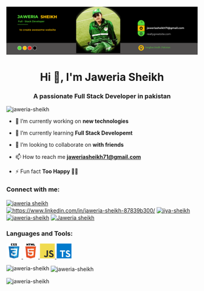 ![logo](https://github.com/JAWERIA-SHEIKH9898/JAWERIA-SHEIKH/blob/main/jweriagit.png)
<h1 align="center">Hi 👋, I'm Jaweria Sheikh</h1>
<h3 align="center">A passionate Full Stack Developer in pakistan</h3>

<p align="left"> <img src="https://komarev.com/ghpvc/?username=jaweria-sheikh&label=Profile%20views&color=0e75b6&style=flat" alt="jaweria-sheikh" /> </p>

- 🔭 I’m currently working on **new technologies**

- 🌱 I’m currently learning **Full Stack Developemt**

- 👯 I’m looking to collaborate on **with friends**

- 📫 How to reach me **jaweriasheikh71@gmail.com**

- ⚡ Fun fact **Too Happy 🎉😊**

<h3 align="left">Connect with me:</h3>
<p align="left">
<a href="https://twitter.com/jaweria sheikh" target="blank"><img align="center" src="https://raw.githubusercontent.com/rahuldkjain/github-profile-readme-generator/master/src/images/icons/Social/twitter.svg" alt="jaweria sheikh" height="30" width="40" /></a>
<a href="https://linkedin.com/in/https://www.linkedin.com/in/jaweria-sheikh-87839b300/" target="blank"><img align="center" src="https://raw.githubusercontent.com/rahuldkjain/github-profile-readme-generator/master/src/images/icons/Social/linked-in-alt.svg" alt="https://www.linkedin.com/in/jaweria-sheikh-87839b300/" height="30" width="40" /></a>
<a href="https://fb.com/jiya-sheikh" target="blank"><img align="center" src="https://raw.githubusercontent.com/rahuldkjain/github-profile-readme-generator/master/src/images/icons/Social/facebook.svg" alt="jiya-sheikh" height="30" width="40" /></a>
<a href="https://instagram.com/jaweria-sheikh" target="blank"><img align="center" src="https://raw.githubusercontent.com/rahuldkjain/github-profile-readme-generator/master/src/images/icons/Social/instagram.svg" alt="jaweria-sheikh" height="30" width="40" /></a>
<a href="https://discord.gg/Jaweria sheikh" target="blank"><img align="center" src="https://raw.githubusercontent.com/rahuldkjain/github-profile-readme-generator/master/src/images/icons/Social/discord.svg" alt="Jaweria sheikh" height="30" width="40" /></a>
</p>

<h3 align="left">Languages and Tools:</h3>
<p align="left"> <a href="https://www.w3schools.com/css/" target="_blank" rel="noreferrer"> <img src="https://raw.githubusercontent.com/devicons/devicon/master/icons/css3/css3-original-wordmark.svg" alt="css3" width="40" height="40"/> </a> <a href="https://www.w3.org/html/" target="_blank" rel="noreferrer"> <img src="https://raw.githubusercontent.com/devicons/devicon/master/icons/html5/html5-original-wordmark.svg" alt="html5" width="40" height="40"/> </a> <a href="https://developer.mozilla.org/en-US/docs/Web/JavaScript" target="_blank" rel="noreferrer"> <img src="https://raw.githubusercontent.com/devicons/devicon/master/icons/javascript/javascript-original.svg" alt="javascript" width="40" height="40"/> </a> <a href="https://www.typescriptlang.org/" target="_blank" rel="noreferrer"> <img src="https://raw.githubusercontent.com/devicons/devicon/master/icons/typescript/typescript-original.svg" alt="typescript" width="40" height="40"/> </a> </p>

<p><img align="left" src="https://github-readme-stats.vercel.app/api/top-langs?username=jaweria-sheikh&show_icons=true&locale=en&layout=compact" alt="jaweria-sheikh" /></p>

<p>&nbsp;<img align="center" src="https://github-readme-stats.vercel.app/api?username=jaweria-sheikh&show_icons=true&locale=en" alt="jaweria-sheikh" /></p>

<p><img align="center" src="https://github-readme-streak-stats.herokuapp.com/?user=jaweria-sheikh&" alt="jaweria-sheikh" /></p>

